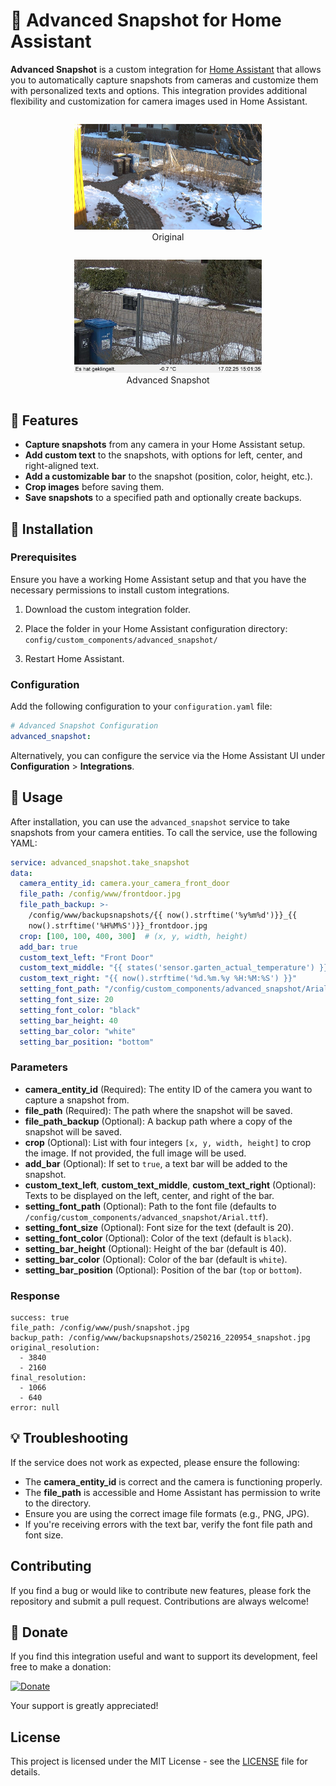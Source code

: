 # 📸 Advanced Snapshot for Home Assistant

**Advanced Snapshot** is a custom integration for [Home Assistant](https://www.home-assistant.io/) that allows you to automatically capture snapshots from cameras and customize them with personalized texts and options. This integration provides additional flexibility and customization for camera images used in Home Assistant.

<div align="center">
  <figure style="display: inline-block; text-align: center;">
    <img src="images/original.jpg" width="300"/>
    <figcaption>Original</figcaption>
  </figure>
  <figure style="display: inline-block; text-align: center;">
    <img src="images/advancedsnapshot.jpg" width="300"/>
    <figcaption>Advanced Snapshot</figcaption>
  </figure>
</div>

## 🚀 Features

- **Capture snapshots** from any camera in your Home Assistant setup.
- **Add custom text** to the snapshots, with options for left, center, and right-aligned text.
- **Add a customizable bar** to the snapshot (position, color, height, etc.).
- **Crop images** before saving them.
- **Save snapshots** to a specified path and optionally create backups.

## 🔧 Installation

### Prerequisites

Ensure you have a working Home Assistant setup and that you have the necessary permissions to install custom integrations.

1. Download the custom integration folder.
2. Place the folder in your Home Assistant configuration directory:  
   `config/custom_components/advanced_snapshot/`

3. Restart Home Assistant.

### Configuration

Add the following configuration to your `configuration.yaml` file:

```yaml
# Advanced Snapshot Configuration
advanced_snapshot:
```

Alternatively, you can configure the service via the Home Assistant UI under **Configuration** > **Integrations**.

## 🔧 Usage

After installation, you can use the `advanced_snapshot` service to take snapshots from your camera entities. To call the service, use the following YAML:

```yaml
service: advanced_snapshot.take_snapshot
data:
  camera_entity_id: camera.your_camera_front_door
  file_path: /config/www/frontdoor.jpg
  file_path_backup: >-
    /config/www/backupsnapshots/{{ now().strftime('%y%m%d')}}_{{
    now().strftime('%H%M%S')}}_frontdoor.jpg
  crop: [100, 100, 400, 300]  # (x, y, width, height)
  add_bar: true
  custom_text_left: "Front Door"
  custom_text_middle: "{{ states('sensor.garten_actual_temperature') }} °C"
  custom_text_right: "{{ now().strftime('%d.%m.%y %H:%M:%S') }}"
  setting_font_path: "/config/custom_components/advanced_snapshot/Arial.ttf"
  setting_font_size: 20
  setting_font_color: "black"
  setting_bar_height: 40
  setting_bar_color: "white"
  setting_bar_position: "bottom"
```

### Parameters

- **camera_entity_id** (Required): The entity ID of the camera you want to capture a snapshot from.
- **file_path** (Required): The path where the snapshot will be saved.
- **file_path_backup** (Optional): A backup path where a copy of the snapshot will be saved.
- **crop** (Optional): List with four integers `[x, y, width, height]` to crop the image. If not provided, the full image will be used.
- **add_bar** (Optional): If set to `true`, a text bar will be added to the snapshot.
- **custom_text_left**, **custom_text_middle**, **custom_text_right** (Optional): Texts to be displayed on the left, center, and right of the bar.
- **setting_font_path** (Optional): Path to the font file (defaults to `/config/custom_components/advanced_snapshot/Arial.ttf`).
- **setting_font_size** (Optional): Font size for the text (default is 20).
- **setting_font_color** (Optional): Color of the text (default is `black`).
- **setting_bar_height** (Optional): Height of the bar (default is 40).
- **setting_bar_color** (Optional): Color of the bar (default is `white`).
- **setting_bar_position** (Optional): Position of the bar (`top` or `bottom`).

### Response

```
success: true
file_path: /config/www/push/snapshot.jpg
backup_path: /config/www/backupsnapshots/250216_220954_snapshot.jpg
original_resolution:
  - 3840
  - 2160
final_resolution:
  - 1066
  - 640
error: null
```

## 💡 Troubleshooting

If the service does not work as expected, please ensure the following:

- The **camera_entity_id** is correct and the camera is functioning properly.
- The **file_path** is accessible and Home Assistant has permission to write to the directory.
- Ensure you are using the correct image file formats (e.g., PNG, JPG).
- If you're receiving errors with the text bar, verify the font file path and font size.

## Contributing

If you find a bug or would like to contribute new features, please fork the repository and submit a pull request. Contributions are always welcome!

## 🙏 Donate

If you find this integration useful and want to support its development, feel free to make a donation:

[![Donate](https://img.shields.io/badge/Donate-PayPal-blue)](https://paypal.me/PhilippArnold89)

Your support is greatly appreciated!

## License

This project is licensed under the MIT License - see the [LICENSE](LICENSE) file for details.
